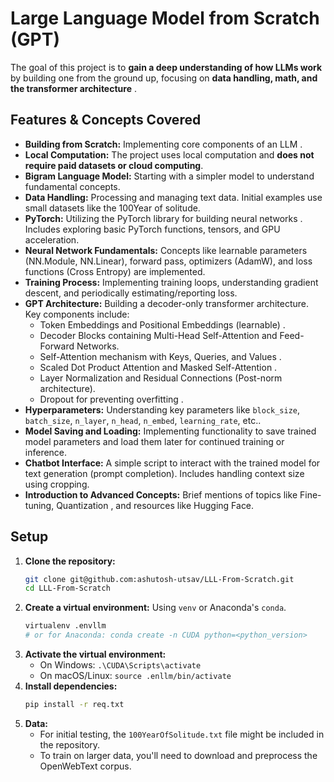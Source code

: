 # Large Language Model from Scratch (GPT)

The goal of this project is to **gain a deep understanding of how LLMs work** by building one from the ground up, focusing on **data handling, math, and the transformer architecture** .


## Features & Concepts Covered

*   **Building from Scratch:** Implementing core components of an LLM .
*   **Local Computation:** The project uses local computation and **does not require paid datasets or cloud computing**.
*   **Bigram Language Model:** Starting with a simpler model to understand fundamental concepts.
*   **Data Handling:** Processing and managing text data. Initial examples use small datasets like the 100Year of solitude. 
*   **PyTorch:** Utilizing the PyTorch library for building neural networks . Includes exploring basic PyTorch functions, tensors, and GPU acceleration.
*   **Neural Network Fundamentals:** Concepts like learnable parameters (NN.Module, NN.Linear), forward pass, optimizers (AdamW), and loss functions (Cross Entropy) are implemented.
*   **Training Process:** Implementing training loops, understanding gradient descent, and periodically estimating/reporting loss.
*   **GPT Architecture:** Building a decoder-only transformer architecture. Key components include:
    *   Token Embeddings and Positional Embeddings (learnable) .
    *   Decoder Blocks containing Multi-Head Self-Attention and Feed-Forward Networks.
    *   Self-Attention mechanism with Keys, Queries, and Values .
    *   Scaled Dot Product Attention and Masked Self-Attention .
    *   Layer Normalization and Residual Connections (Post-norm architecture).
    *   Dropout for preventing overfitting .
*   **Hyperparameters:** Understanding key parameters like `block_size`, `batch_size`, `n_layer`, `n_head`, `n_embed`, `learning_rate`, etc..
*   **Model Saving and Loading:** Implementing functionality to save trained model parameters and load them later for continued training or inference.
*   **Chatbot Interface:** A simple script to interact with the trained model for text generation (prompt completion). Includes handling context size using cropping.
*   **Introduction to Advanced Concepts:** Brief mentions of topics like Fine-tuning, Quantization , and resources like Hugging Face.

## Setup

1.  **Clone the repository:**
    ```bash
    git clone git@github.com:ashutosh-utsav/LLL-From-Scratch.git
    cd LLL-From-Scratch
    ```
2.  **Create a virtual environment:** Using `venv` or Anaconda's `conda`. 
    ```bash
    virtualenv .envllm 
    # or for Anaconda: conda create -n CUDA python=<python_version>
    ```
3.  **Activate the virtual environment:**
    *   On Windows: `.\CUDA\Scripts\activate`
    *   On macOS/Linux: `source .enllm/bin/activate`
4.  **Install dependencies:**
    ```bash
    pip install -r req.txt
    ```
5.  **Data:**
    *   For initial testing, the `100YearOfSolitude.txt` file might be included in the repository.
    *   To train on larger data, you'll need to download and preprocess the OpenWebText corpus.

